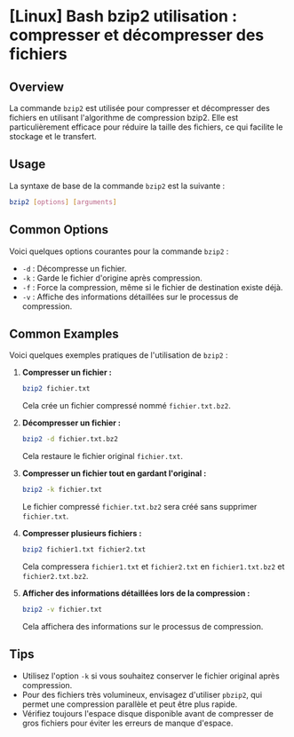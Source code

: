# [Linux] Bash bzip2 utilisation : compresser et décompresser des fichiers

## Overview
La commande `bzip2` est utilisée pour compresser et décompresser des fichiers en utilisant l'algorithme de compression bzip2. Elle est particulièrement efficace pour réduire la taille des fichiers, ce qui facilite le stockage et le transfert.

## Usage
La syntaxe de base de la commande `bzip2` est la suivante :

```bash
bzip2 [options] [arguments]
```

## Common Options
Voici quelques options courantes pour la commande `bzip2` :

- `-d` : Décompresse un fichier.
- `-k` : Garde le fichier d'origine après compression.
- `-f` : Force la compression, même si le fichier de destination existe déjà.
- `-v` : Affiche des informations détaillées sur le processus de compression.

## Common Examples
Voici quelques exemples pratiques de l'utilisation de `bzip2` :

1. **Compresser un fichier :**
   ```bash
   bzip2 fichier.txt
   ```
   Cela crée un fichier compressé nommé `fichier.txt.bz2`.

2. **Décompresser un fichier :**
   ```bash
   bzip2 -d fichier.txt.bz2
   ```
   Cela restaure le fichier original `fichier.txt`.

3. **Compresser un fichier tout en gardant l'original :**
   ```bash
   bzip2 -k fichier.txt
   ```
   Le fichier compressé `fichier.txt.bz2` sera créé sans supprimer `fichier.txt`.

4. **Compresser plusieurs fichiers :**
   ```bash
   bzip2 fichier1.txt fichier2.txt
   ```
   Cela compressera `fichier1.txt` et `fichier2.txt` en `fichier1.txt.bz2` et `fichier2.txt.bz2`.

5. **Afficher des informations détaillées lors de la compression :**
   ```bash
   bzip2 -v fichier.txt
   ```
   Cela affichera des informations sur le processus de compression.

## Tips
- Utilisez l'option `-k` si vous souhaitez conserver le fichier original après compression.
- Pour des fichiers très volumineux, envisagez d'utiliser `pbzip2`, qui permet une compression parallèle et peut être plus rapide.
- Vérifiez toujours l'espace disque disponible avant de compresser de gros fichiers pour éviter les erreurs de manque d'espace.